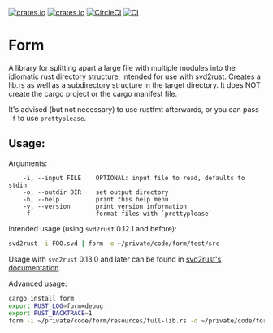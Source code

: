 [![crates.io](https://img.shields.io/crates/d/form.svg)](https://crates.io/crates/form)
[![crates.io](https://img.shields.io/crates/v/form.svg)](https://crates.io/crates/form)
[![CircleCI](https://circleci.com/gh/djmcgill/form/tree/main.svg?style=svg)](https://circleci.com/gh/djmcgill/form/tree/main)
[![CI](https://github.com/djmcgill/form/workflows/CI/badge.svg?branch=main)](https://github.com/djmcgill/form)

# Form

A library for splitting apart a large file with multiple modules into the idiomatic rust directory structure, intended for use with svd2rust.
Creates a lib.rs as well as a subdirectory structure in the target directory. It does NOT create the cargo project or the cargo manifest file.

It's advised (but not necessary) to use rustfmt afterwards, or you can pass `-f` to use `prettyplease`.
## Usage:
Arguments:
```
    -i, --input FILE    OPTIONAL: input file to read, defaults to stdin
    -o, --outdir DIR    set output directory
    -h, --help          print this help menu
    -v, --version       print version information
    -f                  format files with `prettyplease`
```


Intended usage (using `svd2rust` 0.12.1 and before):
```bash
svd2rust -i FOO.svd | form -o ~/private/code/form/test/src
```
Usage with `svd2rust` 0.13.0 and later can be found in [svd2rust's documentation](https://docs.rs/svd2rust/).

Advanced usage:
```bash
cargo install form
export RUST_LOG=form=debug
export RUST_BACKTRACE=1
form -i ~/private/code/form/resources/full-lib.rs -o ~/private/code/form/test/src
```
